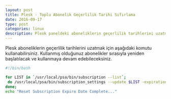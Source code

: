 ```yaml
---
layout: post
title: Plesk - Toplu Abonelik Geçerlilik Tarihi Sıfırlama
date: 2016-09-17
type: post
categories: linux
description: Plesk paneldeki aboneliklerin geçerlilik tarihlerini uzatmak için aşağıdaki komutu kullanabilirsiniz.
---
```


Plesk aboneliklerin geçerlilik tarihlerini uzatmak için aşağıdaki komutu kullanabilirsiniz. Kullanmış olduğunuz abonelikler sırasıyla yeniden başlatılacak ve kullanmaya devam edebileceksiniz.


```bash
#!/bin/bash

for LIST in `/usr/local/psa/bin/subscription --list`;
 do /usr/local/psa/bin/subscription_settings --update $LIST -expiration -1;
done;
echo "Reset Subscription Expire Date Complete..."
```
